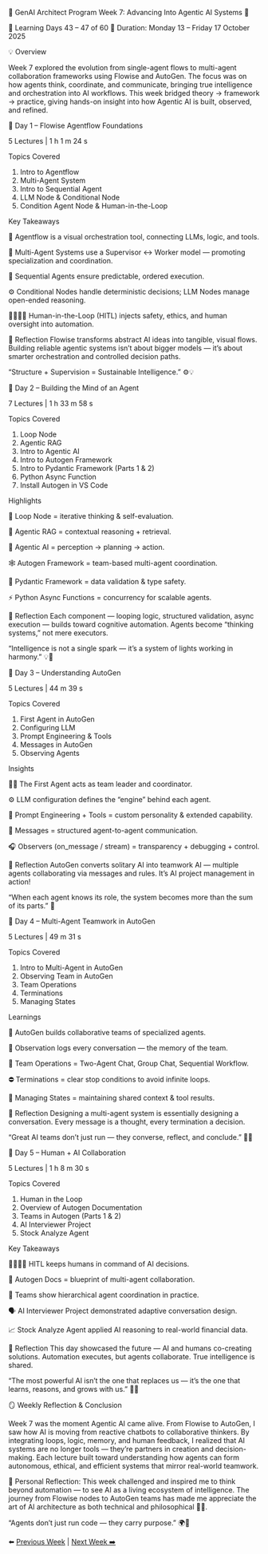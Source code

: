 🧠 GenAI Architect Program
Week 7: Advancing Into Agentic AI Systems 🤖

📅 Learning Days 43 – 47 of 60
📘 Duration: Monday 13 – Friday 17 October 2025

💡 Overview

Week 7 explored the evolution from single-agent flows to multi-agent collaboration frameworks using Flowise and AutoGen.
The focus was on how agents think, coordinate, and communicate, bringing true intelligence and orchestration into AI workflows.
This week bridged theory → framework → practice, giving hands-on insight into how Agentic AI is built, observed, and refined.


📅 Day 1 – Flowise Agentflow Foundations

5 Lectures | 1 h 1 m 24 s

Topics Covered

1. Intro to Agentflow
2. Multi-Agent System
3. Intro to Sequential Agent
4. LLM Node & Conditional Node
5. Condition Agent Node & Human-in-the-Loop

Key Takeaways

🧩 Agentflow is a visual orchestration tool, connecting LLMs, logic, and tools.

👥 Multi-Agent Systems use a Supervisor ↔ Worker model — promoting specialization and coordination.

🔄 Sequential Agents ensure predictable, ordered execution.

⚙️ Conditional Nodes handle deterministic decisions; LLM Nodes manage open-ended reasoning.

🧍‍♂️🤝🤖 Human-in-the-Loop (HITL) injects safety, ethics, and human oversight into automation.

🧠 Reflection
Flowise transforms abstract AI ideas into tangible, visual flows. Building reliable agentic systems isn’t about bigger models — it’s about smarter orchestration and controlled decision paths.

“Structure + Supervision = Sustainable Intelligence.” ⚙️💡


📅 Day 2 – Building the Mind of an Agent

7 Lectures | 1 h 33 m 58 s

Topics Covered

1. Loop Node
2. Agentic RAG
3. Intro to Agentic AI
4. Intro to Autogen Framework
5. Intro to Pydantic Framework (Parts 1 & 2)
6. Python Async Function
7. Install Autogen in VS Code

Highlights

🔁 Loop Node = iterative thinking & self-evaluation.

🧩 Agentic RAG = contextual reasoning + retrieval.

🤖 Agentic AI = perception → planning → action.

🕸️ Autogen Framework = team-based multi-agent coordination.

🧱 Pydantic Framework = data validation & type safety.

⚡ Python Async Functions = concurrency for scalable agents.

🌈 Reflection
Each component — looping logic, structured validation, async execution — builds toward cognitive automation. Agents become “thinking systems,” not mere executors.

“Intelligence is not a single spark — it’s a system of lights working in harmony.” 💡🌈


📅 Day 3 – Understanding AutoGen

5 Lectures | 44 m 39 s

Topics Covered

1. First Agent in AutoGen
2. Configuring LLM
3. Prompt Engineering & Tools
4. Messages in AutoGen
5. Observing Agents

Insights

👩‍💼 The First Agent acts as team leader and coordinator.

⚙️ LLM configuration defines the “engine” behind each agent.

🧩 Prompt Engineering + Tools = custom personality & extended capability.

📨 Messages = structured agent-to-agent communication.

🎧 Observers (on_message / stream) = transparency + debugging + control.

🧠 Reflection
AutoGen converts solitary AI into teamwork AI — multiple agents collaborating via messages and rules. It’s AI project management in action!

“When each agent knows its role, the system becomes more than the sum of its parts.” 🌟


📅 Day 4 – Multi-Agent Teamwork in AutoGen

5 Lectures | 49 m 31 s

Topics Covered

1. Intro to Multi-Agent in AutoGen
2. Observing Team in AutoGen
3. Team Operations
4. Terminations
5. Managing States

Learnings

🧠 AutoGen builds collaborative teams of specialized agents.

💬 Observation logs every conversation — the memory of the team.

👥 Team Operations = Two-Agent Chat, Group Chat, Sequential Workflow.

⛔ Terminations = clear stop conditions to avoid infinite loops.

🧾 Managing States = maintaining shared context & tool results.

🌈 Reflection
Designing a multi-agent system is essentially designing a conversation. Every message is a thought, every termination a decision.

“Great AI teams don’t just run — they converse, reflect, and conclude.” 💭💬

📅 Day 5 – Human + AI Collaboration

5 Lectures | 1 h 8 m 30 s

Topics Covered

1. Human in the Loop
2. Overview of Autogen Documentation
3. Teams in Autogen (Parts 1 & 2)
4. AI Interviewer Project
5. Stock Analyze Agent

Key Takeaways

🧍‍♀️🤝🤖 HITL keeps humans in command of AI decisions.

📘 Autogen Docs = blueprint of multi-agent collaboration.

👥 Teams show hierarchical agent coordination in practice.

🗣️ AI Interviewer Project demonstrated adaptive conversation design.

📈 Stock Analyze Agent applied AI reasoning to real-world financial data.

🌟 Reflection
This day showcased the future — AI and humans co-creating solutions. Automation executes, but agents collaborate. True intelligence is shared.

“The most powerful AI isn’t the one that replaces us — it’s the one that learns, reasons, and grows with us.” 💭✨


🪞 Weekly Reflection & Conclusion

Week 7 was the moment Agentic AI came alive. From Flowise to AutoGen, I saw how AI is moving from reactive chatbots to collaborative thinkers. By integrating loops, logic, memory, and human feedback, I realized that AI systems are no longer tools — they’re partners in creation and decision-making. Each lecture built toward understanding how agents can form autonomous, ethical, and efficient systems that mirror real-world teamwork.

🌈 Personal Reflection:
This week challenged and inspired me to think beyond automation — to see AI as a living ecosystem of intelligence. The journey from Flowise nodes to AutoGen teams has made me appreciate the art of AI architecture as both technical and philosophical 🧭💡.

“Agents don’t just run code — they carry purpose.” 🌍🚀

⬅️ [Previous Week](../Week-06/README.md) | [Next Week ➡️](../Week-08/README.md)

